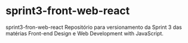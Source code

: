 # sprint3-front-web-react
sprint3-fron-web-react Repositório para versionamento da Sprint 3 das matérias Front-end Design e Web Development with JavaScript. 
